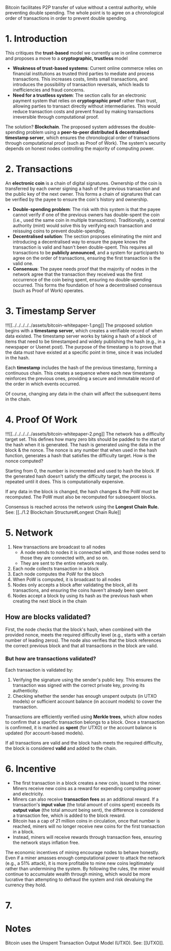 Bitcoin facilitates P2P transfer of value without a central authority, while preventing double spending. The whole point is to agree on a chronological order of transactions in order to prevent double spending.
# 1. Introduction
This critiques the **trust-based** model we currently use in online commerce and proposes a move to a **cryptographic, trustless** model

- **Weakness of trust-based systems**: Current online commerce relies on financial institutions as trusted third parties to mediate and process transactions. This increases costs, limits small transactions, and introduces the possibility of transaction reversals, which leads to inefficiencies and fraud concerns.
- **Need for a trustless system**: The section calls for an electronic payment system that relies on **cryptographic proof** rather than trust, allowing parties to transact directly without intermediaries. This would reduce transaction costs and prevent fraud by making transactions irreversible through computational proof.

The solution? **Blockchain**. 
The proposed system addresses the double-spending problem using a **peer-to-peer distributed & decentralised timestamp server**, which ensures the chronological order of transactions through computational proof (such as Proof of Work). The system's security depends on honest nodes controlling the majority of computing power.

# 2. Transactions
An **electronic coin** is a chain of digital signatures. Ownership of the coin is transferred by each owner signing a hash of the previous transaction and the public key of the next owner. This forms a chain of signatures that can be verified by the payee to ensure the coin's history and ownership.
- **Double-spending problem**: The risk with this system is that the payee cannot verify if one of the previous owners has double-spent the coin (i.e., used the same coin in multiple transactions). Traditionally, a central authority (mint) would solve this by verifying each transaction and reissuing coins to prevent double-spending.
- **Decentralised solution**: The section proposes eliminating the mint and introducing a decentralised way to ensure the payee knows the transaction is valid and hasn't been double-spent. This requires all transactions to be **publicly announced**, and a system for participants to agree on the order of transactions, ensuring the first transaction is the valid one.
- **Consensus**: The payee needs proof that the majority of nodes in the network agree that the transaction they received was the first occurrence of the coin being spent, ensuring no double-spending occurred. This forms the foundation of how a decentralised consensus (such as Proof of Work) operates.

# 3. Timestamp Server
!!![[../../../../../assets/bitcoin-whitepaper-1.png]]
The proposed solution begins with a **timestamp server**, which creates a verifiable record of when data existed. The timestamp server works by taking a hash of a block of items that need to be timestamped and widely publishing the hash (e.g., in a newspaper or Usenet post). The purpose of the timestamp is to prove that the data must have existed at a specific point in time, since it was included in the hash.

Each **timestamp** includes the hash of the previous timestamp, forming a continuous chain. This creates a sequence where each new timestamp reinforces the previous ones, providing a secure and immutable record of the order in which events occurred.

Of course, changing any data in the chain will affect the subsequent items in the chain.
# 4. Proof Of Work
!!![[../../../../../assets/bitcoin-whitepaper-2.png]]
The network has a difficulty target set. This defines how many zero bits should be padded to the start of the hash when it is generated.
The hash is generated using the data in the block & the nonce. The nonce is any number that when used in the hash function, generates a hash that satisfies the difficulty target. How is the nonce computed?

Starting from 0, the number is incremented and used to hash the block. If the generated hash doesn't satisfy the difficulty target, the process is repeated until it does. This is computationally expensive.

If any data in the block is changed, the hash changes & the PoW must be recomputed. The PoW must also be recomputed for subsequent blocks.

Consensus is reached across the network using the **Longest Chain Rule.** See: [[../1.2 Blockchain Structure#Longest Chain Rule]]
# 5. Network
1. New transactions are broadcast to all nodes
	- A node sends to nodes it is connected with, and those nodes send to those they are connected with, and so on.
	- They are sent to the entire network really.
2. Each node collects transaction in a block
3. Each node computes the PoW for the bloch
4. When PoW is computed, it is broadcast to all nodes
5. Nodes only accepts a block after validating the block, all its transactions, and ensuring the coins haven't already been spent
6. Nodes accept a block by using its hash as the previous hash when creating the next block in the chain
## How are blocks validated?
First, the node checks that the block's hash, when combined with the provided nonce, meets the required difficulty level (e.g., starts with a certain number of leading zeros). The node also verifies that the block references the correct previous block and that all transactions in the block are valid.
### But how are transactions validated?
Each transaction is validated by:
1. Verifying the signature using the sender's public key. This ensures the transaction was signed with the correct private key, proving its authenticity.
2. Checking whether the sender has enough unspent outputs (in UTXO models) or sufficient account balance (in account models) to cover the transaction.

Transactions are efficiently verified using **Merkle trees**, which allow nodes to confirm that a specific transaction belongs to a block. Once a transaction is confirmed, it is marked as **spent** (for UTXO) or the account balance is updated (for account-based models).

If all transactions are valid and the block hash meets the required difficulty, the block is considered **valid** and added to the chain.
# 6. Incentive
- The first transaction in a block creates a new coin, issued to the miner. Miners receive new coins as a reward for expending computing power and electricity. 
- Miners can also receive **transaction fees** as an additional reward. If a transaction's **input value** (the total amount of coins spent) exceeds its **output value** (the total amount being sent), the difference is considered a transaction fee, which is added to the block reward.
- Bitcoin has a cap of 21 million coins in circulation, once that number is reached, miners will no longer receive new coins for the first transaction in a block. 
- Instead, miners will receive rewards through transaction fees, ensuring the network stays inflation free.

The economic incentives of mining encourage nodes to behave honestly. Even if a miner amasses enough computational power to attack the network (e.g., a 51% attack), it is more profitable to mine new coins legitimately rather than undermining the system.
By following the rules, the miner would continue to accumulate wealth through mining, which would be more lucrative than attempting to defraud the system and risk devaluing the currency they hold.
# 7. 
# Notes
Bitcoin uses the Unspent Transaction Output Model (UTXO). See: [[UTXO]].
